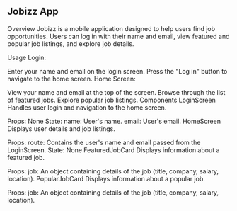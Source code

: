 ##  Jobizz App

Overview
Jobizz is a mobile application designed to help users find job opportunities. Users can log in with their name and email, view featured and popular job listings, and explore job details.

Usage
Login:

Enter your name and email on the login screen.
Press the "Log in" button to navigate to the home screen.
Home Screen:

View your name and email at the top of the screen.
Browse through the list of featured jobs.
Explore popular job listings.
Components
LoginScreen
Handles user login and navigation to the home screen.

Props: None
State:
name: User's name.
email: User's email.
HomeScreen
Displays user details and job listings.

Props:
route: Contains the user's name and email passed from the LoginScreen.
State: None
FeaturedJobCard
Displays information about a featured job.

Props:
job: An object containing details of the job (title, company, salary, location).
PopularJobCard
Displays information about a popular job.

Props:
job: An object containing details of the job (title, company, salary, location).
 
 
